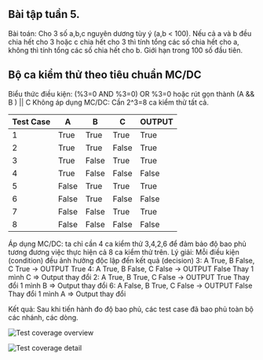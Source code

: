 ## Bài tập tuần 5.

Bài toán: Cho 3 số a,b,c nguyên dương tùy ý (a,b < 100). Nếu cả a và b đều chia hết cho 3 hoặc c chia hết cho 3 thì tính tổng các số chia hết cho a, không thì tính tổng các số chia hết cho b. 
Giới hạn trong 100 số đầu tiên.

## Bộ ca kiểm thử theo tiêu chuẩn MC/DC

Biểu thức điều kiện: (%3=0 AND %3=0) OR %3=0 hoặc rút gọn thành (A && B ) || C
Không áp dụng MC/DC: Cần 2^3=8 ca kiểm thử tất cả.

Test Case  | A | B | C | OUTPUT
------------- | ------------- | ------------- | ------------- | -------------
1  | True | True | True | True
2  | True | True | False | True
3  | True | False | True | True
4  | True | False | False | False
5  | False | True | True | True
6  | False | True | False | False
7  | False | False | True | True
8  | False | False | False | False

Áp dụng MC/DC: ta chỉ cần 4 ca kiểm thử 3,4,2,6 để đảm bảo độ bao phủ tương đương việc thực hiện cả 8 ca kiểm thử trên.
Lý giải: Mỗi điều kiện (condition) đều ảnh hưởng độc lập đến kết quả (decision)
3: A True, B False, C True -> OUTPUT True
4: A True, B False, C False -> OUTPUT False Thay 1 mình C => Output thay đổi
2: A True, B True, C False -> OUTPUT True Thay đổi 1 mình B => Output thay đổi
6: A False, B True, C False -> OUTPUT False Thay đổi 1 mình A => Output thay đổi

Kết quả: Sau khi tiến hành đo độ bao phủ, các test case đã bao phủ toàn bộ các nhánh, các dòng.

![Test coverage overview](https://github.com/hoangbd58/int3117-2016/blob/master/NguyenDuyHieu/BT2/img/CoverageOverview.jpg)

![Test coverage detail](https://github.com/hoangbd58/int3117-2016/blob/master/NguyenDuyHieu/BT2/img/CoverageDetail.jpg)


